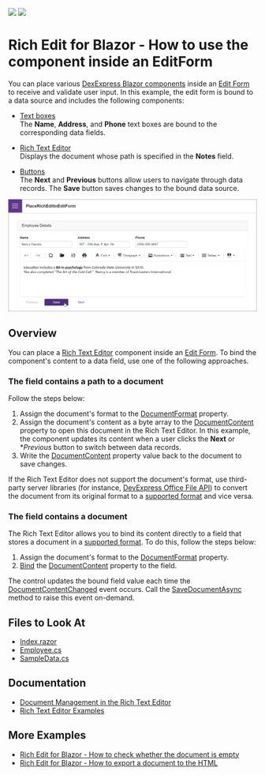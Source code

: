 <!-- default badges list -->
[![](https://img.shields.io/badge/Open_in_DevExpress_Support_Center-FF7200?style=flat-square&logo=DevExpress&logoColor=white)](https://supportcenter.devexpress.com/ticket/details/T1108948)
[![](https://img.shields.io/badge/📖_How_to_use_DevExpress_Examples-e9f6fc?style=flat-square)](https://docs.devexpress.com/GeneralInformation/403183)
<!-- default badges end -->
# Rich Edit for Blazor - How to use the component inside an EditForm

You can place various [DexExpress Blazor components](https://docs.devexpress.com/Blazor/400725/blazor-components) inside an [Edit Form](https://docs.microsoft.com/en-us/aspnet/core/blazor/forms-validation?view=aspnetcore-6.0) to receive and validate user input. In this example, the edit form is bound to a data source and includes the following components:

* [Text boxes](https://docs.devexpress.com/Blazor/DevExpress.Blazor.DxTextBox)  
The **Name**, **Address**, and **Phone** text boxes are bound to the corresponding data fields.

* [Rich Text Editor](https://docs.devexpress.com/Blazor/DevExpress.Blazor.RichEdit.DxRichEdit)  
Displays the document whose path is specified in the **Notes** field.

* [Buttons](https://docs.devexpress.com/Blazor/DevExpress.Blazor.DxButton)  
The **Next** and **Previous** buttons allow users to navigate through data records. The **Save** button saves changes to the bound data source.

![Blazor DxRichEdit bind component to a document](/images/place-rich-in-edit-form.png)

## Overview

You can place a [Rich Text Editor](https://docs.devexpress.com/Blazor/401891/rich-text-editor) component inside an [Edit Form](https://docs.microsoft.com/en-us/dotnet/api/microsoft.aspnetcore.components.forms.editform?view=aspnetcore-6.0). To bind the component's content to a data field, use one of the following approaches.

### The field contains a path to a document

Follow the steps below:

1. Assign the document's format to the [DocumentFormat](https://docs.devexpress.com/Blazor/DevExpress.Blazor.RichEdit.DxRichEdit.DocumentFormat) property.
2. Assign the document's content as a byte array to the [DocumentContent](https://docs.devexpress.com/Blazor/DevExpress.Blazor.RichEdit.DxRichEdit.DocumentContent) property to open this document in the Rich Text Editor. In this example, the component updates its content when a user clicks the **Next** or **Previous* button to switch between data records.
3. Write the [DocumentContent](https://docs.devexpress.com/Blazor/DevExpress.Blazor.RichEdit.DxRichEdit.DocumentContent) property value back to the document to save changes.

If the Rich Text Editor does not support the document's format, use third-party server libraries (for instance, [DevExpress Office File API](https://docs.devexpress.com/OfficeFileAPI/17488/word-processing-document-api)) to convert the document from its original format to a [supported format](https://docs.devexpress.com/Blazor/403344/rich-edit/document-management#document-formats) and vice versa.

### The field contains a document

The Rich Text Editor allows you to bind its content directly to a field that stores a document in a [supported format](https://docs.devexpress.com/Blazor/403344/rich-edit/document-management#document-formats). To do this, follow the steps below:

1. Assign the document's format to the [DocumentFormat](https://docs.devexpress.com/Blazor/DevExpress.Blazor.RichEdit.DxRichEdit.DocumentFormat) property.
2. [Bind](https://docs.devexpress.com/Blazor/402330/common-concepts/two-way-data-binding) the [DocumentContent](https://docs.devexpress.com/Blazor/DevExpress.Blazor.RichEdit.DxRichEdit.DocumentContent) property to the field.

The control updates the bound field value each time the [DocumentContentChanged](https://docs.devexpress.com/Blazor/DevExpress.Blazor.RichEdit.DxRichEdit.DocumentContentChanged) event occurs. Call the [SaveDocumentAsync](https://docs.devexpress.com/Blazor/DevExpress.Blazor.RichEdit.DxRichEdit.SaveDocumentAsync(System.Threading.CancellationToken)) method to raise this event on-demand.

## Files to Look At

- [Index.razor](./CS/PlaceRichEditInEditForm/Pages/Index.razor)
- [Employee.cs](./CS/PlaceRichEditInEditForm/Data/Employee.cs)
- [SampleData.cs](./CS/PlaceRichEditInEditForm/Data/SampleData.cs)

## Documentation

- [Document Management in the Rich Text Editor](https://docs.devexpress.com/Blazor/403344/rich-edit/document-management)
- [Rich Text Editor Examples](https://docs.devexpress.com/Blazor/403343/rich-edit/examples)
 
## More Examples

- [Rich Edit for Blazor - How to check whether the document is empty](https://github.com/DevExpress-Examples/blazor-dxrichedit-check-if-document-is-empty)
- [Rich Edit for Blazor - How to export a document to the HTML](https://github.com/DevExpress-Examples/blazor-dxrichedit-export-to-html)
